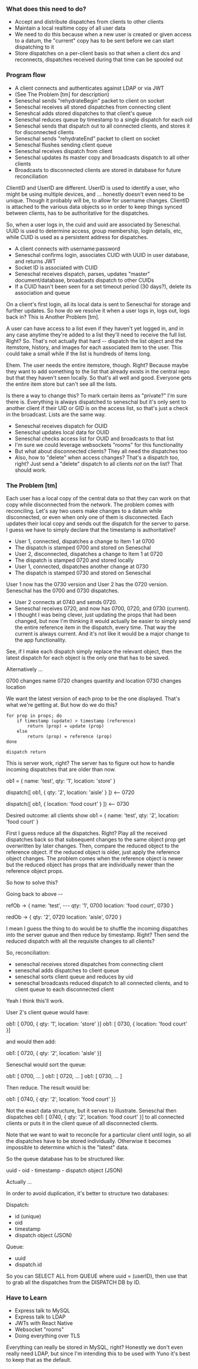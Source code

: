 ### What does this need to do?

- Accept and distribute dispatches from clients to other clients
- Maintain a local realtime copy of all user data
- We need to do this because when a new user is created or given access to a datum, the "current" copy has to be sent before we can start dispatching to it
- Store dispatches on a per-client basis so that when a client dcs and reconnects, dispatches received during that time can be spooled out



### Program flow

- A client connects and authenticates against LDAP or via JWT
- (See The Problem [tm] for description)
- Seneschal sends "rehydrateBegin" packet to client on socket
- Seneschal receives all stored dispatches from connecting client
- Seneshcal adds stored dispatches to that client's queue
- Seneschal reduces queue by timestamp to a single dispatch for each oid
- Seneschal sends that dispatch out to all connected clients, and stores it for disconnected clients
- Seneschal sends "rehydrateEnd" packet to client on socket
- Seneschal flushes sending client queue
- Seneschal receives dispatch from client
- Seneschal updates its master copy and broadcasts dispatch to all other clients
- Broadcasts to disconnected clients are stored in database for future reconciliation

ClientID and UserID are different.  UserID is used to identify a user, who might be using multiple
devices, and ... honestly doesn't even need to be unique.  Though it probably will be, to allow for
username changes.  ClientID is attached to the various data objects so in order to keep things synced
between clients, has to be authoritative for the dispatches.

So, when a user logs in, the cuid and uuid are associated by Seneschal.  UUID is used to determine
access, group membership, login details, etc, while CUID is used as a persistent address for dispatches.

- A client connects with username:password
- Seneschal confirms login, associates CUID with UUID in user database, and returns JWT
- Socket ID is associated with CUID
- Seneschal receives dispatch, parses, updates "master" document/database, broadcasts dispatch to other CUIDs
- If a CUID hasn't been seen for a set timeout period (30 days?), delete its association and queue

On a client's first login, all its local data is sent to Seneschal for storage and further updates.  So how do we resolve it when a user logs in, logs out, logs back in?  This is Another Problem [tm].

A user can have access to a list even if they haven't yet logged in, and in any case anytime they're added to a list they'll need to receive the full list.  Right?  So.  That's not actually that hard -- dispatch the list object and the itemstore, history, and images for each associated item to the user.  This could take a small while if the list is hundreds of items long.

Ehem.  The user needs the entire itemstore, though.  Right?  Because maybe they want to add something to the list that already exists in the central repo but that they haven't seen locally.  So that's all well and good.  Everyone gets the entire item store but can't see all the lists.

Is there a way to change this?  To mark certain items as "private?"  I'm sure there is.  Everything is always dispatched to seneschal but it's only sent to another client if their UID or GID is on the access list, so that's just a check in the broadcast.  Lists are the same way.

- Seneschal receives dispatch for OUID
- Seneschal updates local data for OUID
- Seneschal checks access list for OUID and broadcasts to that list
- I'm sure we could leverage websockets "rooms" for this functionality
- But what about disconnected clients?  They all need the dispatches too
- Also, how to "delete" when access changes?  That's a dispatch too, right?  Just send a "delete" dispatch to all clients *not* on the list?  That should work.


### The Problem [tm]

Each user has a local copy of the central data so that they can work on that copy while disconnected from the network.  The problem comes with reconciling.  Let's say two users make changes to a datum while disconnected, or even when only one of them is disconnected.  Each updates their local copy and sends out the dispatch for the server to parse.  I guess we have to simply declare that the timestamp is authoritative?

- User 1, connected, dispatches a change to Item 1 at 0700
- The dispatch is stamped 0700 and stored on Seneschal
- User 2, disconnected, dispatches a change to Item 1 at 0720
- The dispatch is stamped 0720 and stored locally
- User 1, connected, dispatches another change at 0730
- The dispatch is stamped 0730 and stored on Seneschal

User 1 now has the 0730 version and User 2 has the 0720 version.  Seneschal has the 0700 and 0730 dispatches.

- User 2 connects at 0740 and sends 0720.
- Seneschal receives 0720, and now has 0700, 0720, and 0730 (current).
- I thought I was being clever, just updating the props that had been changed, but now I'm thinking it would actually be easier to simply send the entire reference item in the dispatch, every time.  That way the current is always current.  And it's not like it would be a major change to the app functionality.

See, if I make each dispatch simply replace the relevant object, then the latest dispatch for each object is the only one that has to be saved.

Alternatively ...

0700 changes name
0720 changes quantity and location
0730 changes location

We want the latest version of each prop to be the one displayed.  That's what we're getting at.  But how do we do this?

```
for prop in props; do
	if timestamp (update) > timestamp (reference)
		return (prop) = update (prop)
	else
		return (prop) = reference (prop)
done

dispatch return
```

This is server work, right?  The server has to figure out how to handle incoming dispatches that are older than now.

ob1 = { name: 'test', qty: '1', location: 'store' }

dispatch([ ob1, { qty: '2', location: 'aisle' } ]) <-- 0720

dispatch([ ob1, { location: 'food court' } ]) <-- 0730

Desired outcome: all clients show ob1 = { name: 'test', qty: '2', location: 'food court' }

First I guess reduce all the dispatches.  Right?  Play all the received dispatches back so that subsequent changes to the same object prop get overwritten by later changes.  Then, compare the reduced object to the reference object.  If the reduced object is older, just apply the reference object changes.  The problem comes when the reference object is newer but the reduced object has props that are individually newer than the reference object props.

So how to solve this?

Going back to above --

refOb -> {
	name: 'test', ---
	qty: '1', 0700
	location: 'food court', 0730
}

redOb -> {
	qty: '2', 0720
	location: 'aisle', 0720
}

I mean I guess the thing to do would be to shuffle the incoming dispatches into the server queue and then reduce by timestamp.  Right?  Then send the reduced dispatch with all the requisite changes to all clients?

So, reconciliation:

- seneschal receives stored dispatches from connecting client
- seneschal adds dispatches to client queue
- seneschal sorts client queue and reduces by uid
- seneschal broadcasts reduced dispatch to all connected clients, and to client queue to each disconnected client

Yeah I think this'll work.

User 2's client queue would have:

ob1: [ 0700, { qty: '1', location: 'store' }]
ob1: [ 0730, { location: 'food court' }]

and would then add:

ob1: [ 0720, { qty: '2', location: 'aisle' }]

Seneschal would sort the queue:

ob1: [ 0700, ... ]
ob1: [ 0720, ... ]
ob1: [ 0730, ... ]

Then reduce.  The result would be:

ob1: [ 0740, { qty: '2', location: 'food court' }]

Not the exact data structure, but it serves to illustrate.  Seneschal then dispatches
ob1: [ 0740, { qty: '2', location: 'food court' }] to all connected clients or puts it in
the client queue of all disconnected clients.

Note that we want to wait to reconcile for a particular client until login, so all
the dispatches have to be stored individually.  Otherwise it becomes impossible to
determine which is the "latest" data.

So the queue database has to be structured like:

uuid - oid - timestamp - dispatch object (JSON)

Actually ...

In order to avoid duplication, it's better to structure two databases:

Dispatch:
- id (unique)
- oid
- timestamp
- dispatch object (JSON)

Queue:
- uuid
- dispatch.id

So you can SELECT ALL from QUEUE where uuid = (userID), then use that to grab all the dispatches from
the DISPATCH DB by ID.


### Have to Learn

- Express talk to MySQL
- Express talk to LDAP
- JWTs with React Native
- Websocket "rooms"
- Doing everything over TLS

Everything can really be stored in MySQL, right?  Honestly we don't even really
need LDAP, but since I'm intending this to be used with Yuno it's best to keep
that as the default.
